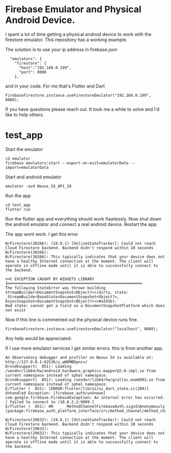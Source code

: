 

# Firebase Emulator and Physical Android Device.

I spent a lot of time getting a physical android device to work with the firestore emulator. 
This repository has a working example.

The solution is to use your ip address in firebase.json

```
  "emulators": {
    "firestore": {
      "host":"192.168.0.199",
      "port": 8080
    },
```

and in your code. For me that's Flutter and Dart

```
FirebaseFirestore.instance.useFirestoreEmulator("192.168.0.199", 8080);
```


If you have questions please reach out. It took me a while to solve and I'd like to help others.


# test_app

Start the emulator

```
cd emulator
firebase emulators:start --export-on-exit=emulatorData --import=emulatorData
```

Start and android emulator

```
emulator -avd Nexus_5X_API_28
```

Run the app
```
cd test_app
flutter run
```

Run the flutter app and everything should work flawlessly. Now shut down the android emulator and connect a real android device. Restart the app.

The app wont work. I get this error

```
W/Firestore(30266): (24.0.1) [OnlineStateTracker]: Could not reach Cloud Firestore backend. Backend didn't respond within 10 seconds
W/Firestore(30266):
W/Firestore(30266): This typically indicates that your device does not have a healthy Internet connection at the moment. The client will operate in offline mode until it is able to successfully connect to the backend.

══╡ EXCEPTION CAUGHT BY WIDGETS LIBRARY ╞═══════════════════════════════════════════════════════════
The following StateError was thrown building StreamBuilder<DocumentSnapshot<Object?>>(dirty, state:
_StreamBuilderBaseState<DocumentSnapshot<Object?>, AsyncSnapshot<DocumentSnapshot<Object?>>>#a193b):
Bad state: cannot get a field on a DocumentSnapshotPlatform which does not exist
```

Now if this line is commented out the physical device runs fine.

```
FirebaseFirestore.instance.useFirestoreEmulator("localhost", 8080);
```

Any help would be appreciated.


If I use more emulator services I get similar errors. this is from another app.

```
An Observatory debugger and profiler on Nexus 5X is available at: http://127.0.0.1:62536/y_wW9MBDpnc=/
D/vndksupport(  851): Loading /vendor/lib64/hw/android.hardware.graphics.mapper@2.0-impl.so from current namespace instead of sphal namespace.
D/vndksupport(  851): Loading /vendor/lib64/hw/gralloc.msm8992.so from current namespace instead of sphal namespace.
E/flutter (  851): [ERROR:flutter/lib/ui/ui_dart_state.cc(209)] Unhandled Exception: [firebase_auth/unknown] com.google.firebase.FirebaseException: An internal error has occurred. [ Failed to connect to /10.0.2.2:9099 ]
E/flutter (  851): #0      MethodChannelFirebaseAuth.signInAnonymously (package:firebase_auth_platform_interface/src/method_channel/method_channel_firebase_auth.dart:423:7)
```

```
W/Firestore(29632): (24.0.1) [OnlineStateTracker]: Could not reach Cloud Firestore backend. Backend didn't respond within 10 seconds
W/Firestore(29632):
W/Firestore(29632): This typically indicates that your device does not have a healthy Internet connection at the moment. The client will operate in offline mode until it is able to successfully connect to the backend.
```
